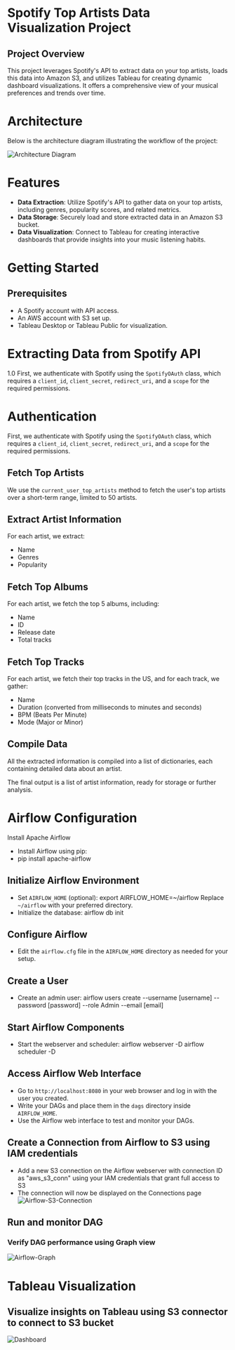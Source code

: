 # Spotify Top Artists Data Visualization Project

## Project Overview
This project leverages Spotify's API to extract data on your top artists, loads this data into Amazon S3, and utilizes Tableau for creating dynamic dashboard visualizations. It offers a comprehensive view of your musical preferences and trends over time.

# Architecture
Below is the architecture diagram illustrating the workflow of the project:

![Architecture Diagram](Images/Architecture_Diagram.png "Architecture Diagram")

# Features
- **Data Extraction**: Utilize Spotify's API to gather data on your top artists, including genres, popularity scores, and related metrics.
- **Data Storage**: Securely load and store extracted data in an Amazon S3 bucket.
- **Data Visualization**: Connect to Tableau for creating interactive dashboards that provide insights into your music listening habits.

# Getting Started

## Prerequisites
- A Spotify account with API access.
- An AWS account with S3 set up.
- Tableau Desktop or Tableau Public for visualization.

# Extracting Data from Spotify API 
1.0 First, we authenticate with Spotify using the `SpotifyOAuth` class, which requires a `client_id`, `client_secret`, `redirect_uri`, and a `scope` for the required permissions.

# Authentication
First, we authenticate with Spotify using the `SpotifyOAuth` class, which requires a `client_id`, `client_secret`, `redirect_uri`, and a `scope` for the required permissions.

## Fetch Top Artists
We use the `current_user_top_artists` method to fetch the user's top artists over a short-term range, limited to 50 artists.

## Extract Artist Information
For each artist, we extract:
- Name
- Genres
- Popularity

## Fetch Top Albums
For each artist, we fetch the top 5 albums, including:
- Name
- ID
- Release date
- Total tracks

## Fetch Top Tracks
For each artist, we fetch their top tracks in the US, and for each track, we gather:
- Name
- Duration (converted from milliseconds to minutes and seconds)
- BPM (Beats Per Minute)
- Mode (Major or Minor)

## Compile Data
All the extracted information is compiled into a list of dictionaries, each containing detailed data about an artist.

The final output is a list of artist information, ready for storage or further analysis.
 
# Airflow Configuration 
Install Apache Airflow
- Install Airflow using pip:
- pip install apache-airflow
## Initialize Airflow Environment
- Set `AIRFLOW_HOME` (optional): export AIRFLOW_HOME=~/airflow
Replace `~/airflow` with your preferred directory.
- Initialize the database: airflow db init
## Configure Airflow
- Edit the `airflow.cfg` file in the `AIRFLOW_HOME` directory as needed for your setup.
## Create a User
- Create an admin user:
airflow users create --username [username] --password [password] --role Admin --email [email]
## Start Airflow Components
- Start the webserver and scheduler:
airflow webserver -D
airflow scheduler -D 
## Access Airflow Web Interface
- Go to `http://localhost:8080` in your web browser and log in with the user you created.
- Write your DAGs and place them in the `dags` directory inside `AIRFLOW_HOME`.
- Use the Airflow web interface to test and monitor your DAGs.
## Create a Connection from Airflow to S3 using IAM credentials
- Add a new S3 connection on the Airflow webserver with connection ID as "aws_s3_conn" using your IAM credentials that grant full access to S3  
- The connection will now be displayed on the Connections page 
![Airflow-S3-Connection](Images/Airflow-S3-connection.png "Airflow-S3-Connection")
## Run and monitor DAG
### Verify DAG performance using Graph view 
![Airflow-Graph](Images/Airflow-Graph.png "Airflow-Graph")
# Tableau Visualization 
## Visualize insights on Tableau using S3 connector to connect to S3 bucket

![Dashboard](Images/Dashboard.png "Dashboard")






